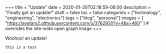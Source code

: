 +++
title = "Update"
date = 2020-01-30T02:18:59-08:00
description = "Finally got an update!"
draft = false
toc = false
categories = ["technology", "engineering", "electronics"]
tags = ["blog", "personal"]
images = [
  "https://avatars2.githubusercontent.com/u/3762920?v=4&s=460"
] # overrides the site-wide open graph image
+++

Woohoo! an update!

```this is a test```

<!--more-->

